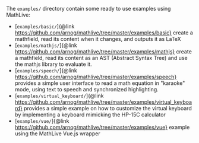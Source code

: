 The `examples/` directory contain some ready to use examples using MathLive:

-   [`examples/basic/`]{@link https://github.com/arnog/mathlive/tree/master/examples/basic}
    create a mathfield, read its content when it changes, and outputs it as LaTeX
-   [`examples/mathjs/`]{@link https://github.com/arnog/mathlive/tree/master/examples/mathjs}
    create a mathfield, read its content as an AST (Abstract Syntax Tree) and use
    the mathjs library to evaluate it.
-   [`examples/speech/`]{@link https://github.com/arnog/mathlive/tree/master/examples/speech}
    provides a simple user interface to read a math equation in "karaoke" mode,
    using text to speech and synchronized highlighting.
-   [`examples/virtual_keyboard/`]{@link https://github.com/arnog/mathlive/tree/master/examples/virtual_keyboard}
    provides a simple example on how to customize the virtual keyboard by implementing
    a keyboard mimicking the HP-15C calculator
-   [`examples/vue/`]{@link https://github.com/arnog/mathlive/tree/master/examples/vue}
    example using the MathLive Vue.js wrapper
